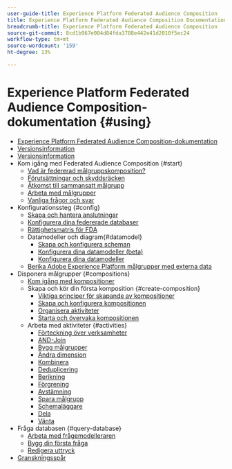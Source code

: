 ```yaml
---
user-guide-title: Experience Platform Federated Audience Composition
title: Experience Platform Federated Audience Composition Documentation
breadcrumb-title: Experience Platform Federated Audience Composition
source-git-commit: 8cd1b967e004d84fda3788e442e41d2010f5ec24
workflow-type: tm+mt
source-wordcount: '159'
ht-degree: 13%

---
```



# Experience Platform Federated Audience Composition-dokumentation {#using}

+ [Experience Platform Federated Audience Composition-dokumentation](home.md)
+ [Versionsinformation](start/release-notes.md)
+ [Versionsinformation](start/e-release-notes.md)
+ Kom igång med Federated Audience Composition {#start}
   + [Vad är federerad målgruppskomposition?](start/get-started.md)
   + [Förutsättningar och skyddsräcken](start/access-prerequisites.md)
   + [Åtkomst till sammansatt målgrupp](start/feature-access.md)
   + [Arbeta med målgrupper](start/audiences.md)
   + [Vanliga frågor och svar](start/faq.md)
+ Konfigurationssteg {#config}
   + [Skapa och hantera anslutningar](connections/connections.md)
   + [Konfigurera dina federerade databaser](connections/federated-db.md)
   + [Rättighetsmatris för FDA](connections/fda-rights.md)
   + Datamodeller och diagram{#datamodel}
      + [Skapa och konfigurera scheman](customer/schemas.md)
      + [Konfigurera dina datamodeller (beta)](data-management/gs-models-beta.md)
      + [Konfigurera dina datamodeller](data-management/gs-models.md)
   + [Berika Adobe Experience Platform målgrupper med externa data](connections/destinations.md)
+ Disponera målgrupper {#compositions}
   + [Kom igång med kompositioner](compositions/gs-compositions.md)
   + Skapa och kör din första komposition {#create-composition}
      + [Viktiga principer för skapande av kompositioner](compositions/gs-composition-creation.md)
      + [Skapa och konfigurera kompositionen](compositions/create-composition.md)
      + [Organisera aktiviteter](compositions/orchestrate-activities.md)
      + [Starta och övervaka kompositionen](compositions/start-monitor-composition.md)
   + Arbeta med aktiviteter {#activities}
      + [Förteckning över verksamheter](compositions/activities/about-activities.md)
      + [AND-Join](compositions/activities/and-join.md)
      + [Bygg målgrupper](compositions/activities/build-audience.md)
      + [Ändra dimension](compositions/activities/change-dimension.md)
      + [Kombinera](compositions/activities/combine.md)
      + [Deduplicering](compositions/activities/deduplication.md)
      + [Berikning](compositions/activities/enrichment.md)
      + [Förgrening](compositions/activities/fork.md)
      + [Avstämning](compositions/activities/reconciliation.md)
      + [Spara målgrupp](compositions/activities/save-audience.md)
      + [Schemaläggare](compositions/activities/scheduler.md)
      + [Dela](compositions/activities/split.md)
      + [Vänta](compositions/activities/wait.md)
+ Fråga databasen {#query-database}
   + [Arbeta med frågemodelleraren](query/query-modeler-overview.md)
   + [Bygg din första fråga](query/build-query.md)
   + [Redigera uttryck](query/expression-editor.md)
+ [Granskningsspår](admin/audit-trail.md)

